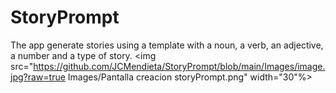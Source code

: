 # StoryPrompt
The app generate stories using a template with a noun, a verb, an adjective, a number and a type of story.
<img src="https://github.com/JCMendieta/StoryPrompt/blob/main/Images/image.jpg?raw=true Images/Pantalla creacion storyPrompt.png" width="30"%></img>
